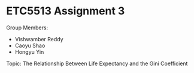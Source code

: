 # ETC5513 Assignment 3

Group Members:

* Vishwamber Reddy
* Caoyu Shao
* Hongyu Yin

Topic: The Relationship Between Life Expectancy and the Gini Coefficient

